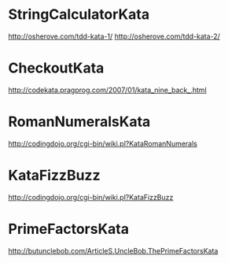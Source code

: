 StringCalculatorKata
====================

http://osherove.com/tdd-kata-1/
http://osherove.com/tdd-kata-2/

CheckoutKata
====================

http://codekata.pragprog.com/2007/01/kata_nine_back_.html

RomanNumeralsKata
====================

http://codingdojo.org/cgi-bin/wiki.pl?KataRomanNumerals

KataFizzBuzz
====================

http://codingdojo.org/cgi-bin/wiki.pl?KataFizzBuzz

PrimeFactorsKata
====================

http://butunclebob.com/ArticleS.UncleBob.ThePrimeFactorsKata